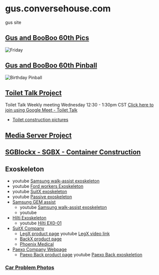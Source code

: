 # gus.conversehouse.com
gus site

## [Gus and BooBoo 60th Pics](https://photos.app.goo.gl/9Gc4Qnh2VxgPg6Pu8)
![Friday](https://lh3.googleusercontent.com/pw/AM-JKLXKxleScGhTUO7adePP6NuL_h2mqQpeqxilrIJ-cR-0J-8ETszZwrpM_aH4p9-s8xX0Ecvdf6K3ma1Ajc7GD-HJObcJGe0A99jcTk1xOT2baMhPqTyuXLhOUZ61C5Q1rxrTZhSBCKk0SLHfGNvRt__8=w1179-h885-no?authuser=0)

## [Gus and BooBoo 60th Pinball](https://photos.app.goo.gl/dQXPzZez8KuMvkm47)
![Birthday Pinball](https://lh3.googleusercontent.com/pw/AM-JKLWS3fwqiRyJeMkxLkO1K4oWUhUTyhdTU5t7X-MxzzIwl9sSgWiJTmG2vKccW_dzlK1AYYM-kGrjo649iMyIsz7zBAVz2BtdKEPcRDaCWHfv2ASddN5HnYnEQ-ERnoGWl1jcr7p18fy774Bq50tIrsuo=w1239-h929-no?authuser=0)

## [Toilet Talk Project](./project/toilettalk)
Toilet Talk Weekly meeting Wednesday 12:30 - 1:30pm CST [Click here to join using Google Meet - Toilet Talk](https://meet.google.com/efv-bzzx-pqa)

<!-- [old one](https://meet.google.com/apg-vmih-akq) -->

- [Toilet construction pictures](https://photos.app.goo.gl/R6V62FhKW1S6XRuS8)


## [Media Server Project](http://blog.christrees.com/fix/media/)

## [SGBlockx - SGBX - Container Construction](https://www.sgblocks.com/)

## Exoskeleton
- youtube [Samsung walk-assist exoskeleton](https://youtu.be/QSRpyrfdoQ8)
- youtube [Ford workers Exoskeleton](https://www.youtube.com/watch?v=lWmFEoDjUc4)
- youtube [SuitX exoskeleton](https://www.youtube.com/watch?v=OiAVTz5BbZQ)
- youtube [Passive exoskeleton](https://youtu.be/2ADDb2TLdhw?t=332)
- [Samsung GEM assist]()
    - youtube [Samsung walk-assist exoskeleton](https://youtu.be/QSRpyrfdoQ8)
    - youtube [](https://youtu.be/QSRpyrfdoQ8)
- [Hilti Exoskeleton](https://www.hilti.com/c/CLS_EXOSKELETON_HUMAN_AUGMENTATION)
    - youtube [Hilti EX0-01](https://youtu.be/SRb9XU9dmiA) 
- [SuitX Company](https://www.suitx.com/home#)
    - [LegX product page](https://www.suitx.com/legx) youtube [LegX video link](https://youtu.be/BkyPJ8D9rr4)
    - [BackX product page](https://www.suitx.com/backx)
    - [Phoenix Medical](https://www.suitx.com/phoenix-medical-exoskeleton)
- [Paexo Company Webpage](https://paexo.com/?lang=en)
    - [Paexo Back product page](https://paexo.com/paexo-back/?lang=en) youtube [Paexo Back exoskeletion](https://www.youtube.com/watch?v=PyMmqhT7lPk)


### [Car Problem Photos](https://photos.app.goo.gl/maauPr3ghJFAESkS7)
